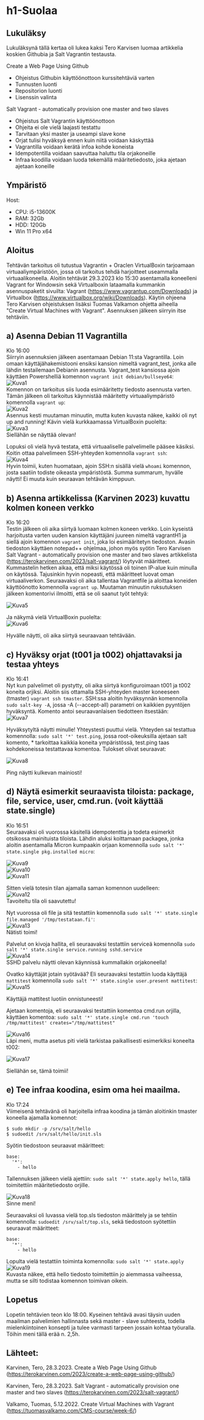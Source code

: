 # h1-Suolaa

## Lukuläksy
Lukuläksynä tällä kertaa oli lukea kaksi Tero Karvisen luomaa artikkelia koskien Githubia ja Salt Vagrantin testausta.

Create a Web Page Using Github
- Ohjeistus Githubin käyttöönottoon kurssitehtäviä varten
- Tunnusten luonti
- Repositorion luonti
- Lisenssin valinta

Salt Vagrant - automatically provision one master and two slaves
- Ohjeistus Salt Vagrantin käyttöönottoon
- Ohjeita ei ole vielä laajasti testattu
- Tarvitaan yksi master ja useampi slave kone
- Orjat tulisi hyväksyä ennen kuin niitä voidaan käskyttää
- Vagrantilla voidaan kerätä infoa kohde koneista
- Idempotentilla voidaan saavuttaa haluttu tila orjakoneille
- Infraa koodilla voidaan luoda tekemällä määritetiedosto, joka ajetaan ajetaan koneille


## Ympäristö

Host:

- CPU: i5-13600K
- RAM: 32Gb
- HDD: 120Gb
- Win 11 Pro x64

## Aloitus 
Tehtävän tarkoitus oli tutustua Vagrantin + Oraclen VirtualBoxin tarjoamaan virtuaaliympäristöön, jossa oli tarkoitus tehdä harjoitteet useammalla virtuaalikoneella. Aloitin tehtävät 29.3.2023 klo 15:30 asentamalla koneelleni Vagrant for Windowsin sekä Virtualboxin lataamalla kummankin asennuspaketit sivuilta: Vagrant (https://www.vagrantup.com/Downloads) ja Virtualbox (https://www.virtualbox.org/wiki/Downloads). Käytin ohjeena Tero Karvisen ohjeistuksen lisäksi Tuomas Valkamon ohjetta aiheella "Create Virtual Machines with Vagrant". Asennuksen jälkeen siirryin itse tehtäviin.


## a) Asenna Debian 11 Vagrantilla
Klo 16:00 </br>
Siirryin asennuksien jälkeen asentamaan Debian 11:sta Vagrantilla. Loin omaan käyttäjähakemistooni ensiksi kansion nimeltä vagrant_test, jonka alle lähdin testailemaan Debianin asennusta. Vagrant_test kansiossa ajoin käyttäen Powershelliä komennon ```vagrant init debian/bullseye64```:</br>
![Kuva1](https://user-images.githubusercontent.com/122887740/228544185-ecfacaaf-96e8-4ecc-9d93-9ecd4f7edb13.png) </br>
Komennon on tarkoitus siis luoda esimääritetty tiedosto asennusta varten. Tämän jälkeen oli tarkoitus käynnistää määritetty virtuaaliympäristö komennolla ```vagrant up```: </br>
![Kuva2](https://user-images.githubusercontent.com/122887740/228545311-646ced9e-d2ba-4786-a9ff-5d1ed74ab009.png)</br>
Asennus kesti muutaman minuutin, mutta kuten kuvasta näkee, kaikki oli nyt up and running! Kävin vielä kurkkaamassa VirtualBoxin puolelta: </br>
![Kuva3](https://user-images.githubusercontent.com/122887740/228548135-cec110be-3602-4afc-8d35-48dd5d718337.png)</br>
Siellähän se näyttää olevan!


Lopuksi oli vielä hyvä testata, että virtuaaliselle palvelimelle pääsee käsiksi. Koitin ottaa palvelimeen SSH-yhteyden komennolla ```vagrant ssh```:</br>
![Kuva4](https://user-images.githubusercontent.com/122887740/228549962-b04f4878-4cf9-4654-b1e6-5caf54ac13b5.png)</br>
Hyvin toimii, kuten huomataan, ajoin SSH:n sisällä vielä ```whoami``` komennon, josta saatiin todiste oikeasta ympäristöstä.
Summa summarum, hyvälle näytti! Ei muuta kuin seuraavan tehtävän kimppuun.


## b) Asenna artikkelissa (Karvinen 2023) kuvattu kolmen koneen verkko
Klo 16:20 </br>
Testin jälkeen oli aika siirtyä luomaan kolmen koneen verkko. Loin kyseistä harjoitusta varten uuden kansion käyttäjäni juureen nimeltä vagrantH1 ja siellä ajoin komennon ```vagrant init```, joka loi esimääritetyn tiedoston. Avasin tiedoston käyttäen notepad++ ohjelmaa, johon myös syötin Tero Karvisen Salt Vagrant - automatically provision one master and two slaves artikkelista (https://terokarvinen.com/2023/salt-vagrant/) löytyvät määritteet. Kummastelin hetken aikaa, että miksi käytössä oli toinen IP-alue kuin minulla on käytössä. Tajusinkin hyvin nopeasti, että määritteet luovat oman virtuaaliverkon. Seuraavaksi oli aika tallentaa Vagrantfile ja aloittaa koneiden käyttöönotto komennolla ```vagrant up```. Muutaman minuutin ruksutuksen jälkeen komentorivi ilmoitti, että se oli saanut työt tehtyä: </br> 

![Kuva5](https://user-images.githubusercontent.com/122887740/228556439-41f97aeb-4046-415e-8cb6-1d2257915119.png) </br>


Ja näkymä vielä VirtualBoxin puolelta: </br>
![Kuva6](https://user-images.githubusercontent.com/122887740/228556616-e950e52d-1bbc-4ddf-9c3d-4b796c02dfaf.png) </br>

Hyvälle näytti, oli aika siirtyä seuraavaan tehtävään.

## c) Hyväksy orjat (t001 ja t002) ohjattavaksi ja testaa yhteys
Klo 16:41 </br>
Nyt kun palvelimet oli pystytty, oli aika siirtyä konfiguroimaan t001 ja t002 koneita orjiksi. Aloitin siis ottamalla SSH-yhteyden master koneeseen (tmaster) ```vagrant ssh tmaster```. SSH:ssa aloitin hyväksynnän komennolla ```sudo salt-key -A```, jossa -A (--accept-all) parametri on kaikkien pyyntöjen hyväksyntä. Komento antoi seuraavanlaisen tiedotteen itsestään: </br>
![Kuva7](https://user-images.githubusercontent.com/122887740/228558249-c6e906c2-c675-480b-a619-abb0c9aa138d.png) </br>

Hyväksytyltä näytti minulle! Yhteystesti puuttui vielä. Yhteyden sai testattua komennolla: ```sudo salt '*' test.ping```, jossa root-oikeuksilla ajetaan salt komento, * tarkoittaa kaikkia koneita ympäristössä, test.ping taas kohdekoneissa testattavaa komentoa. Tulokset olivat seuraavat: </br>

![Kuva8](https://user-images.githubusercontent.com/122887740/228559388-2bbe6c9f-a736-49ae-9a67-87333fa798a3.png) </br>

Ping näytti kulkevan mainiosti! 

## d) Näytä esimerkit seuraavista tiloista: package, file, service, user, cmd.run. (voit käyttää state.single)
Klo 16:51 </br>
Seuraavaksi oli vuorossa käsitellä idempotenttia ja todeta esimerkit otsikossa mainituista tiloista. Lähdin aluksi koittamaan packagea, jonka aloitin asentamalla Micron kumpaakin orjaan komennolla ```sudo salt '*' state.single pkg.installed micro```: </br>

![Kuva9](https://user-images.githubusercontent.com/122887740/228564291-7f185227-b9bf-4ace-8461-191eb918b0d6.png)</br>
![Kuva10](https://user-images.githubusercontent.com/122887740/228564505-8843d955-39e3-4fc8-8a15-6c42f1fe9a5f.png)</br>
![Kuva11](https://user-images.githubusercontent.com/122887740/228564654-0c56867e-519a-4c11-9b27-c711ea2f42dd.png)</br>

Sitten vielä totesin tilan ajamalla saman komennon uudelleen: </br>
![Kuva12](https://user-images.githubusercontent.com/122887740/228564857-ebcdf214-5c27-476d-b8b8-054e46d8fb8b.png)</br>
Tavoiteltu tila oli saavutettu!

Nyt vuorossa oli file ja sitä testattiin komennolla ```sudo salt '*' state.single file.managed '/tmp/testataan.fi'```:</br>
![Kuva13](https://user-images.githubusercontent.com/122887740/228565627-12f20909-3f21-434d-b3f7-137cfaa29966.png)</br>
Nätisti toimi!


Palvelut on kivoja hallita, eli seuraavaksi testattiin serviceä komennolla ```sudo salt '*' state.single service.running sshd.service``` </br>
![Kuva14](https://user-images.githubusercontent.com/122887740/228567028-b7158f13-09d5-4812-a666-2b836517463a.png)</br>
SSHD palvelu näytti olevan käynnissä kummallakin orjakoneella!


Ovatko käyttäjät jotain syötävää? Eli seuraavaksi testattiin luoda käyttäjä ```mattitest``` komennolla ```sudo salt '*' state.single user.present mattitest```: </br>
![Kuva15](https://user-images.githubusercontent.com/122887740/228567847-3e294630-d087-4760-93ce-bd89159b18aa.png)</br>


Käyttäjä mattitest luotiin onnistuneesti!


Ajetaan komentoja, eli seuraavaksi testattiin komentoa cmd.run orjilla, käyttäen komentoa: ```sudo salt '*' state.single cmd.run 'touch /tmp/mattitest' creates="/tmp/mattitest"```</br>

![Kuva16](https://user-images.githubusercontent.com/122887740/228568860-f6c4b001-d635-49ef-9a33-72c79bc7ba99.png)</br>
Läpi meni, mutta asetus piti vielä tarkistaa paikallisesti esimerkiksi koneelta t002: </br>


![Kuva17](https://user-images.githubusercontent.com/122887740/228569400-f68d715b-312c-40f5-9cbb-b67b9859695b.png)</br>

Siellähän se, tämä toimii!


## e) Tee infraa koodina, esim oma hei maailma.
Klo 17:24 </br>
Viimeisenä tehtävänä oli harjoitella infraa koodina ja tämän aloitinkin tmaster koneella ajamalla komennot: </br>
```
$ sudo mkdir -p /srv/salt/hello
$ sudoedit /srv/salt/hello/init.sls
```

Syötin tiedostoon seuraavat määritteet: </br>
```
base:
  '*':
    - hello
```
Tallennuksen jälkeen vielä ajettiin: ```sudo salt '*' state.apply hello```, tällä toimitettiin määritetiedosto orjille. </br>

![Kuva18](https://user-images.githubusercontent.com/122887740/228575422-c6025b5c-76c2-4fd8-bdc9-d878ea30672b.png)</br>
Sinne meni!</br>


Seuraavaksi oli luvassa vielä top.sls tiedoston määrittely ja se tehtiin komennolla: ```sudoedit /srv/salt/top.sls```, sekä tiedostoon syötettiin seuraavat määritteet: </br>
```
base:
  '*':
    - hello
````


Lopulta vielä testattiin toiminta komennolla: ```sudo salt '*' state.apply``` </br>
![Kuva19](https://user-images.githubusercontent.com/122887740/228576277-330b66a4-438e-43a3-889b-b96527895ab3.png) </br>
Kuvasta näkee, että hello tiedosto toimitettiin jo aiemmassa vaiheessa, mutta se silti todistaa komennon toimivan oikein.


## Lopetus
Lopetin tehtävien teon klo 18:00. Kyseinen tehtävä avasi täysin uuden maailman palvelimien hallinnasta sekä master - slave suhteesta, todella mielenkiintoinen konsepti ja tulee varmasti tarpeen jossain kohtaa työuralla. Töihin meni tällä erää n. 2,5h.

## Lähteet:
Karvinen, Tero, 28.3.2023. Create a Web Page Using Github
(https://terokarvinen.com/2023/create-a-web-page-using-github/)

Karvinen, Tero, 28.3.2023. Salt Vagrant - automatically provision one master and two slaves
(https://terokarvinen.com/2023/salt-vagrant/)

Valkamo, Tuomas,  5.12.2022. Create Virtual Machines with Vagrant 
(https://tuomasvalkamo.com/CMS-course/week-6/)
